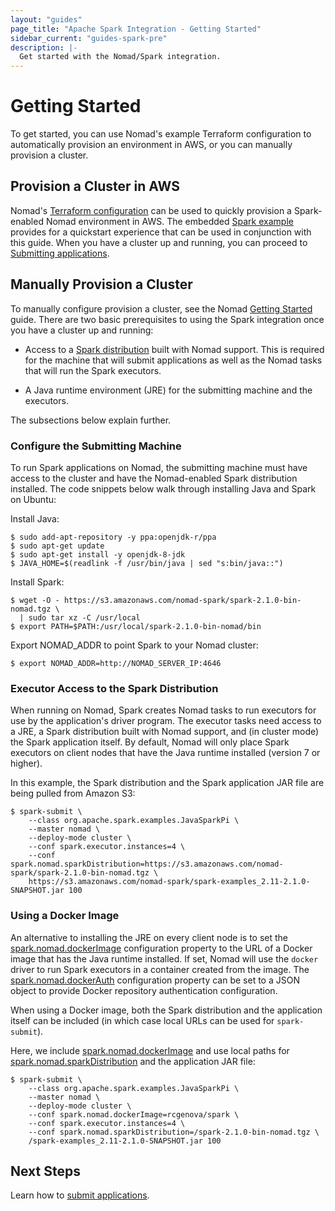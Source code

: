 ```yaml
---
layout: "guides"
page_title: "Apache Spark Integration - Getting Started"
sidebar_current: "guides-spark-pre"
description: |-
  Get started with the Nomad/Spark integration.
---
```


# Getting Started

To get started, you can use Nomad's example Terraform configuration to 
automatically provision an environment in AWS, or you can manually provision a 
cluster.

## Provision a Cluster in AWS

Nomad's [Terraform configuration](https://github.com/hashicorp/nomad/terraform) 
can be used to quickly provision a Spark-enabled Nomad environment in
 AWS. The embedded [Spark example](https://github.com/hashicorp/nomad/terraform/examples/spark)
 provides for a quickstart experience that can be used in conjunction with 
 this guide. When you have a cluster up and running, you can proceed to 
[Submitting applications](/guides/spark/submit.html).

## Manually Provision a Cluster

To manually configure provision a cluster, see the Nomad 
[Getting Started](/intro/getting-started/install.html) guide. There are two 
basic prerequisites to using the Spark integration once you have a cluster up 
and running:

- Access to a [Spark distribution](https://s3.amazonaws.com/nomad-spark/spark-2.1.0-bin-nomad.tgz) 
built with Nomad support. This is required for the machine that will submit 
applications as well as the Nomad tasks that will run the Spark executors.

- A Java runtime environment (JRE) for the submitting machine and the executors.

The subsections below explain further.

### Configure the Submitting Machine

To run Spark applications on Nomad, the submitting machine must have access to 
the cluster and have the Nomad-enabled Spark distribution installed. The code 
snippets below walk through installing Java and Spark on Ubuntu:

Install Java:

```shell
$ sudo add-apt-repository -y ppa:openjdk-r/ppa
$ sudo apt-get update 
$ sudo apt-get install -y openjdk-8-jdk
$ JAVA_HOME=$(readlink -f /usr/bin/java | sed "s:bin/java::")
```

Install Spark:


```shell
$ wget -O - https://s3.amazonaws.com/nomad-spark/spark-2.1.0-bin-nomad.tgz \
  | sudo tar xz -C /usr/local
$ export PATH=$PATH:/usr/local/spark-2.1.0-bin-nomad/bin
```

Export NOMAD_ADDR to point Spark to your Nomad cluster:

```shell
$ export NOMAD_ADDR=http://NOMAD_SERVER_IP:4646
```

### Executor Access to the Spark Distribution

When running on Nomad, Spark creates Nomad tasks to run executors for use by the 
application's driver program. The executor tasks need access to a JRE, a Spark 
distribution built with Nomad support, and (in cluster mode) the Spark 
application itself. By default, Nomad will only place Spark executors on client 
nodes that have the Java runtime installed (version 7 or higher).

In this example, the Spark distribution and the Spark application JAR file are
being pulled from Amazon S3:

```shell
$ spark-submit \
    --class org.apache.spark.examples.JavaSparkPi \
    --master nomad \
    --deploy-mode cluster \
    --conf spark.executor.instances=4 \
    --conf spark.nomad.sparkDistribution=https://s3.amazonaws.com/nomad-spark/spark-2.1.0-bin-nomad.tgz \
    https://s3.amazonaws.com/nomad-spark/spark-examples_2.11-2.1.0-SNAPSHOT.jar 100
```

### Using a Docker Image

An alternative to installing the JRE on every client node is to set the 
[spark.nomad.dockerImage](/guides/spark/configuration.html#spark-nomad-dockerimage)
 configuration property to the URL of a Docker image that has the Java runtime 
installed. If set, Nomad will use the `docker` driver to run Spark executors in 
a container created from the image. The 
[spark.nomad.dockerAuth](/guides/spark/configuration.html#spark-nomad-dockerauth) 
 configuration property can be set to a JSON object to provide Docker repository
 authentication configuration.

When using a Docker image, both the Spark distribution and the application 
itself can be included (in which case local URLs can be used for `spark-submit`).

Here, we include [spark.nomad.dockerImage](/guides/spark/configuration.html#spark-nomad-dockerimage) 
and use local paths for 
[spark.nomad.sparkDistribution](/guides/spark/configuration.html#spark-nomad-sparkdistribution) 
and the application JAR file:

```shell
$ spark-submit \
    --class org.apache.spark.examples.JavaSparkPi \
    --master nomad \
    --deploy-mode cluster \
    --conf spark.nomad.dockerImage=rcgenova/spark \
    --conf spark.executor.instances=4 \
    --conf spark.nomad.sparkDistribution=/spark-2.1.0-bin-nomad.tgz \
    /spark-examples_2.11-2.1.0-SNAPSHOT.jar 100
```

## Next Steps

Learn how to [submit applications](/guides/spark/submit.html).

